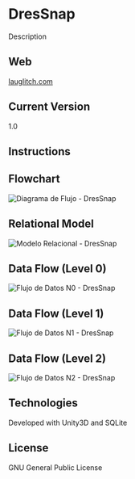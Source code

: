 # DresSnap
Description

## Web
[lauglitch.com](https://www.lauglitch.com)

## Current Version
1.0

## Instructions


## Flowchart
![Diagrama de Flujo - DresSnap](https://github.com/lauglitch/DresSnap/assets/98267186/1b70f09f-4b07-4d09-9916-296fad11ddb2)

## Relational Model
![Modelo Relacional - DresSnap](https://github.com/lauglitch/DresSnap/assets/98267186/ed9197c6-5c93-4ed7-8d5e-0c8257441f74)

## Data Flow (Level 0)
![Flujo de Datos N0 - DresSnap](https://github.com/lauglitch/DresSnap/assets/98267186/ff2a93e6-f8f4-45c6-80cb-8d330fd55bc4)

## Data Flow (Level 1)
![Flujo de Datos N1 - DresSnap](https://github.com/lauglitch/DresSnap/assets/98267186/8995c9de-a160-4a63-a39d-5619f85570f3)

## Data Flow (Level 2)
![Flujo de Datos N2 - DresSnap](https://github.com/lauglitch/DresSnap/assets/98267186/d98ae9ca-eaee-4455-9788-cc198a253be1)

## Technologies
Developed with Unity3D and SQLite

## License
GNU General Public License
